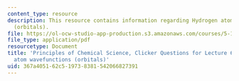 ```yaml
---
content_type: resource
description: This resource contains information regarding Hydrogen atom wavefunctions
  (orbitals).
file: https://ol-ocw-studio-app-production.s3.amazonaws.com/courses/5-111sc-principles-of-chemical-science-fall-2014/367a405162c519738381542066827391_MIT5_111F14_Lec6Clkr.pdf
file_type: application/pdf
resourcetype: Document
title: 'Principles of Chemical Science, Clicker Questions for Lecture 6: Hydrogen
  atom wavefunctions (orbitals)'
uid: 367a4051-62c5-1973-8381-542066827391
---
```

